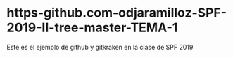 # https-github.com-odjaramilloz-SPF-2019-II-tree-master-TEMA-1
Este es el ejemplo de github y gitkraken en la clase de SPF 2019
